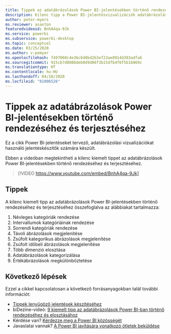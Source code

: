 ```yaml
---
title: Tippek az adatábrázolások Power BI-jelentésekben történő rendezéséhez és terjesztéséhez
description: Kilenc tipp a Power BI-jelentésvizualizációk adatábrázolásainak rendezéséhez és terjesztéséhez a Power BI Desktopban vagy a Power BI szolgáltatásban.
author: peter-myers
ms.reviewer: asaxton
featuredvideoid: BnhA4qa-9Jk
ms.service: powerbi
ms.subservice: powerbi-desktop
ms.topic: conceptual
ms.date: 03/25/2020
ms.author: v-pemyer
ms.openlocfilehash: f497060c4e36c648bd2b3ef23ae8914d303adfa6
ms.sourcegitcommit: 915cb7d8088deb0d9d86f3b15dfb4f6f5b1b869c
ms.translationtype: HT
ms.contentlocale: hu-HU
ms.lasthandoff: 04/10/2020
ms.locfileid: "81006526"
---
```

# <a name="tips-to-sort-and-distribute-data-plots-in-power-bi-reports"></a>Tippek az adatábrázolások Power BI-jelentésekben történő rendezéséhez és terjesztéséhez

Ez a cikk Power BI-jelentéseket tervező, adatábrázolási vizualizációkat használó jelentéskészítők számára készült.

Ebben a videóban megtekintheti a kilenc kiemelt tippet az adatábrázolások Power BI-jelentésekben történő rendezéséhez és terjesztéséhez.

> [!VIDEO https://www.youtube.com/embed/BnhA4qa-9Jk]

## <a name="tips"></a>Tippek

A kilenc kiemelt tipp az adatábrázolások Power BI-jelentésekben történő rendezéséhez és terjesztéséhez összefoglalva az alábbiakat tartalmazza:

1. Névleges kategóriák rendezése
1. Intervallumok kategóriáinak rendezése
1. Sorrendi kategóriák rendezése
1. Távoli ábrázolások megjelenítése
1. Zsúfolt kategorikus ábrázolások megjelenítése
1. Zsúfolt időbeli ábrázolások megjelenítése
1. Több dimenzió elosztása
1. Adatábrázolások kategorizálása
1. Értékábrázolások megkülönböztetése

## <a name="next-steps"></a>Következő lépések

Ezzel a cikkel kapcsolatosan a következő forrásanyagokban talál további információt:

- [Tippek lenyűgöző jelentések készítéséhez](../power-bi-reports-tips-and-tricks-for-creating.md)
- biDezine-videó: [9 kiemelt tipp az adatábrázolások Power BI-ban történő rendezéséhez és elosztásához](https://www.youtube.com/watch?v=BnhA4qa-9Jk)
- Kérdése van? [Kérdezze meg a Power BI közösségét](https://community.powerbi.com/)
- Javaslatai vannak? [A Power BI javítására vonatkozó ötletek beküldése](https://ideas.powerbi.com/)
